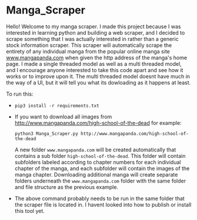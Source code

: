 # Manga_Scraper

Hello! Welcome to my manga scraper. I made this project because I was interested in learning python and building a web scraper, and I decided to scrape something that
I was actually interested in rather than a generic stock information scraper. This scraper will automatically scrape the entirety of any individual manga from the popular
online manga site www.mangapanda.com when given the http address of the manga's home page. I made a single threaded model as well as a multi threaded model, and I encourage 
anyone interested to take this code apart and see how it works or to improve upon it. The multi threaded model doesnt have much in the way of a UI, but it will tell you what 
its dowloading as it happens at least.

To run this:
- `pip3 install -r requirements.txt`

- If you want to download all images from http://www.mangapanda.com/high-school-of-the-dead for example:
    ```
    python3 Manga_Scraper.py http://www.mangapanda.com/high-school-of-the-dead
    ```
    A new folder `www.mangapanda.com` will be created automatically that contains a sub folder `high-school-of-the-dead`. This folder will contain subfolders labeled according
    to chapter numbers for each individual chapter of the manga, and each subfolder will contain the images of the manga chapter. Downloading additional manga will create separate
    folders underneath the `www.mangapanda.com` folder with the same folder and file structure as the previous example.
    
- The above command probably needs to be run in the same folder that the scraper file is located in. I havent looked into how to publish or install this tool yet.
